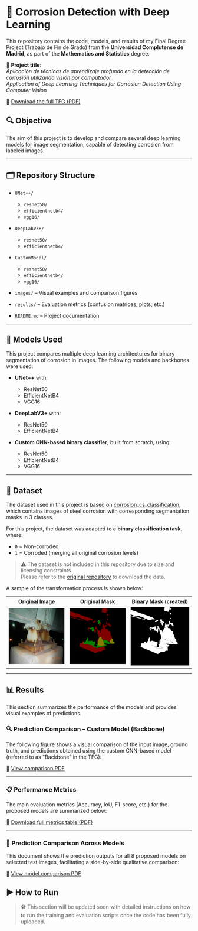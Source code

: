 # 🧠 Corrosion Detection with Deep Learning

This repository contains the code, models, and results of my Final Degree Project (Trabajo de Fin de Grado) from the **Universidad Complutense de Madrid**, as part of the **Mathematics and Statistics** degree.

📘 **Project title**:  
*Aplicación de técnicas de aprendizaje profundo en la detección de corrosión utilizando visión por computador*  
*Application of Deep Learning Techniques for Corrosion Detection Using Computer Vision*

📄 [Download the full TFG (PDF)](TFG/CañeteMartiAlvaro_TFG.pdf)


## 🔍 Objective

The aim of this project is to develop and compare several deep learning models for image segmentation, capable of detecting corrosion from labeled images.

---

## 🗂️ Repository Structure

- `UNet++/`
  - `resnet50/`
  - `efficientnetb4/`
  - `vgg16/`

- `DeepLabV3+/`
  - `resnet50/`
  - `efficientnetb4/`

- `CustomModel/`
  - `resnet50/`
  - `efficientnetb4/`
  - `vgg16/`

- `images/` – Visual examples and comparison figures  
- `results/` – Evaluation metrics (confusion matrices, plots, etc.)
- `README.md` – Project documentation

---

## 🧪 Models Used

This project compares multiple deep learning architectures for binary segmentation of corrosion in images. The following models and backbones were used:

- **UNet++** with:
  - ResNet50
  - EfficientNetB4
  - VGG16

- **DeepLabV3+** with:
  - ResNet50
  - EfficientNetB4

- **Custom CNN-based binary classifier**, built from scratch, using:
  - ResNet50
  - EfficientNetB4
  - VGG16

---

## 📁 Dataset

The dataset used in this project is based on [corrosion_cs_classification](https://github.com/beric7/corrosion_cs_classification), which contains images of steel corrosion with corresponding segmentation masks in 3 classes.

For this project, the dataset was adapted to a **binary classification task**, where:
- `0` = Non-corroded
- `1` = Corroded (merging all original corrosion levels)

> ⚠️ The dataset is not included in this repository due to size and licensing constraints.  
> Please refer to the [original repository](https://github.com/beric7/corrosion_cs_classification) to download the data.

A sample of the transformation process is shown below:

| Original Image | Original Mask | Binary Mask (created)|
|----------------|----------------|--------------|
| ![original](images/img_og.jpeg) | ![original_mask](images/mask_og.png) | ![binary](images/mask_bin.png) |

---

## 📊 Results

This section summarizes the performance of the models and provides visual examples of predictions.

### 🔍 Prediction Comparison – Custom Model (Backbone)

The following figure shows a visual comparison of the input image, ground truth, and predictions obtained using the custom CNN-based model (referred to as "Backbone" in the TFG):

📄 [View comparison PDF](results/comparacion_imagenes.pdf)

---

### 📋 Performance Metrics

The main evaluation metrics (Accuracy, IoU, F1-score, etc.) for the proposed models are summarized below:

📄 [Download full metrics table (PDF)](results/metricas_modelos.pdf)

---

### 🧪 Prediction Comparison Across Models

This document shows the prediction outputs for all 8 proposed models on selected test images, facilitating a side-by-side qualitative comparison:

📄 [View model comparison PDF](results/comparacion_modelos.pdf)


## ▶️ How to Run

> 🛠️ This section will be updated soon with detailed instructions on how to run the training and evaluation scripts once the code has been fully uploaded.

